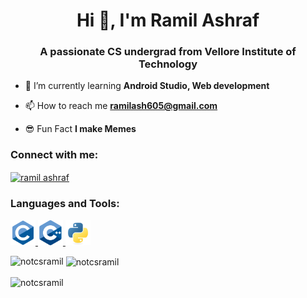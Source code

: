 <h1 align="center">Hi 👋, I'm Ramil Ashraf</h1>
<h3 align="center">A passionate CS undergrad from Vellore Institute of Technology</h3>

- 🌱 I’m currently learning **Android Studio, Web development**

- 📫 How to reach me **ramilash605@gmail.com**

- 😎 Fun Fact **I make Memes**

<h3 align="left">Connect with me:</h3>
<p align="left">
<a href="https://linkedin.com/in/Ramil Ashraf" target="blank"><img align="center" src="https://raw.githubusercontent.com/rahuldkjain/github-profile-readme-generator/master/src/images/icons/Social/linked-in-alt.svg" alt="ramil ashraf" height="30" width="40" /></a>
</p>

<h3 align="left">Languages and Tools:</h3>
<p align="left"> <a href="https://www.cprogramming.com/" target="_blank" rel="noreferrer"> <img src="https://raw.githubusercontent.com/devicons/devicon/master/icons/c/c-original.svg" alt="c" width="40" height="40"/> </a> <a href="https://www.w3schools.com/cpp/" target="_blank" rel="noreferrer"> <img src="https://raw.githubusercontent.com/devicons/devicon/master/icons/cplusplus/cplusplus-original.svg" alt="cplusplus" width="40" height="40"/> </a> <a href="https://www.python.org" target="_blank" rel="noreferrer"> <img src="https://raw.githubusercontent.com/devicons/devicon/master/icons/python/python-original.svg" alt="python" width="40" height="40"/> </a> </p>

<p><img align="left" src="https://github-readme-stats.vercel.app/api/top-langs?username=notcsramil&show_icons=true&locale=en&layout=compact" alt="notcsramil" /></p>

<p>&nbsp;<img align="center" src="https://github-readme-stats.vercel.app/api?username=notcsramil&show_icons=true&locale=en" alt="notcsramil" /></p>

<p><img align="center" src="https://github-readme-streak-stats.herokuapp.com/?user=notcsramil&" alt="notcsramil" /></p>
